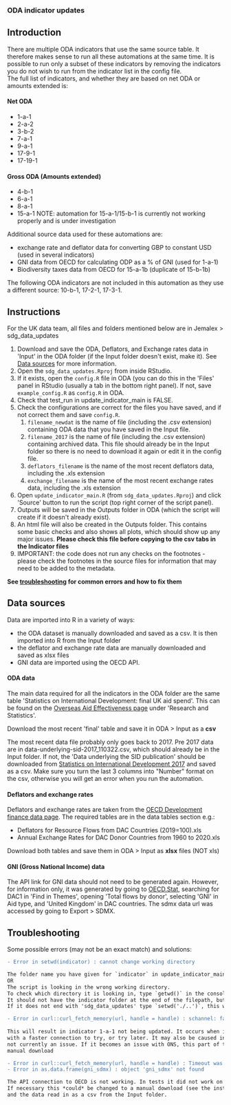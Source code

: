 ### ODA indicator updates

## Introduction
There are multiple ODA indicators that use the same source table. It therefore makes sense to run all these automations at the same time. It is possible to run only a subset of these indicators by removing the indicators you do not wish to run from the indicator list in the config file.  
The full list of indicators, and whether they are based on net ODA or amounts extended is:
#### Net ODA  
-  1-a-1
-  2-a-2  
-  3-b-2  
-  7-a-1  
-  9-a-1  
-  17-9-1  
-  17-19-1  
#### Gross ODA (Amounts extended)
-  4-b-1  
-  6-a-1  
-  8-a-1  
-  15-a-1 NOTE: automation for 15-a-1/15-b-1 is currently not working properly and is under investigation
  
Additional source data used for these automations are:  
- exchange rate and deflator data for converting GBP to constant USD (used in several indicators)  
- GNI data from OECD for calculating ODP as a % of GNI (used for 1-a-1)   
- Biodiversity taxes data from OECD for 15-a-1b (duplicate of 15-b-1b)  
  
The following ODA indicators are not included in this automation as they use a different source: 10-b-1, 17-2-1, 17-3-1.  
  
## Instructions  
For the UK data team, all files and folders mentioned below are in Jemalex > sdg_data_updates 
  
 
1. Download and save the ODA, Deflators, and Exchange rates data in 'Input' in the ODA folder (if the Input folder doesn't exist, make it). See [Data sources](#data-sources) for more information.  
2. Open the `sdg_data_updates.Rproj` from inside RStudio. 
3. If it exists, open the `config.R` file in ODA (you can do this in the 'Files' panel in RStudio (usually a tab in the bottom right panel). 
If not, save `example_config.R` as `config.R` in ODA.  
4. Check that test_run in update_indicator_main is FALSE.
5. Check the configurations are correct for the files you have saved, and if not correct them and save `config.R`.  
     1. `filename_newdat` is the name of file (including the .csv extension) containing ODA data that you have saved in the Input file.  
     2. `filename_2017` is the name of file (including the .csv extension) containing archived data. This file should already be in the Input folder so there is no need to download it again or edit it in the config file. 
     3. `deflators_filename` is the name of the most recent deflators data, including the .xls extension
     4. `exchange_filename` is the name of the most recent exchange rates data, including the .xls extension
6. Open `update_indicator_main.R` (from `sdg_data_updates.Rproj`) and click 'Source' button to run the script (top right corner of the script panel).  
7. Outputs will be saved in the Outputs folder in ODA (which the script will create if it doesn't already exist).  
8. An html file will also be created in the Outputs folder. This contains some basic checks and also shows all plots, which should show up any major issues. **Please check this file before copying to the csv tabs in the Indicator files**  
9. IMPORTANT: the code does not run any checks on the footnotes - please check the footnotes in the source files for information that may need to be added to the metadata.  
  
**See [troubleshooting](#troubleshooting) for common errors and how to fix them**
  
## Data sources
Data are imported into R in a variety of ways:  
- the ODA dataset is manually downloaded and saved as a csv. It is then imported into R from the Input folder
- the deflator and exchange rate data are manually downloaded and saved as xlsx files
- GNI data are imported using the OECD API. 
  
#### ODA data
The main data required for all the indicators in the ODA folder are the same table 'Statistics on International Development: final UK aid spend'. This can be found on the [Overseas Aid Effectiveness page](https://www.gov.uk/international/overseas-aid-effectiveness) under 'Research and Statistics'.  
  
Download the most recent 'final' table and save it in ODA > Input as a **csv**    
  
The most recent data file probably only goes back to 2017. Pre 2017 data are in data-underlying-sid-2017_110322.csv, which should already be in the Input folder. If not, the 'Data underlying the SID publication' should be downloaded from [Statistics on International Development 2017](https://www.gov.uk/government/statistics/statistics-on-international-development-2017) and saved as a csv. Make sure you turn the last 3 columns into "Number" format on the csv, otherwise you will get an error when you run the automation. 
  
#### Deflators and exchange rates
Deflators and exchange rates are taken from the [OECD Development finance data page](https://www.oecd.org/dac/financing-sustainable-development/development-finance-data/). The required tables are in the data tables section e.g.:  
-  Deflators for Resource Flows from DAC Countries (2019=100).xls
-  Annual Exchange Rates for DAC Donor Countries from 1960 to 2020.xls
  
Download both tables and save them in ODA > Input as **xlsx** files (NOT xls)
  
#### GNI (Gross National Income) data  
The API link for GNI data should not need to be generated again. 
However, for information only, it was generated by going to [OECD.Stat](https://stats.oecd.org/Index.aspx?ThemeTreeId=3#), searching for DAC1 in 'Find in Themes', opening 'Total flows by donor', selecting 'GNI' in Aid type, and 'United Kingdom' in DAC countries. The sdmx data url was accessed by going to Export > SDMX.

## Troubleshooting
Some possible errors (may not be an exact match) and solutions:    
    

```diff
- Error in setwd(indicator) : cannot change working directory  

The folder name you have given for `indicator` in update_indicator_main.R may be incorrectly typed. Check you are using 'ODA'.  
OR     
The script is looking in the wrong working directory. 
To check which directory it is looking in, type `getwd()` in the console and hit enter.
It should not have the indicator folder at the end of the filepath, but should end with 'sdg_data_updates'. 
If it does not end with 'sdg_data_updates' type `setwd('./..')`, this will make R look in the directory above.

```
```diff
- Error in curl::curl_fetch_memory(url, handle = handle) : schannel: failed to receive handshake, SSL/TLS connection failed  
  
This will result in indicator 1-a-1 not being updated. It occurs when internet speed is very low, so ask someone
with a faster connection to try, or try later. It may also be caused in future by issues with Firewalls. This is
not currently an issue. If it becomes an issue with ONS, this part of the code may need to be rewritten to use a
manual download
```

```diff
- Error in curl::curl_fetch_memory(url, handle = handle) : Timeout was reached: [stats.oecd.org] Send failure: Connection was reset. 
- Error in as.data.frame(gni_sdmx) : object 'gni_sdmx' not found

The API connection to OECD is not working. In tests it did not work on the ONS internet network so try using your home network.  
If necessary this *could* be changed to a manual download (see the instructions for downloading the data in cource 2 of 15-a-1),
and the data read in as a csv from the Input folder. 

```
